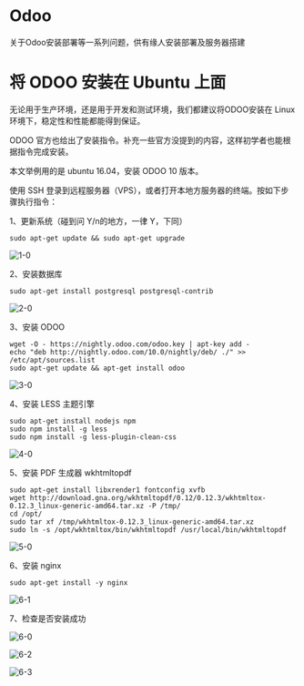 # Odoo
关于Odoo安装部署等一系列问题，供有缘人安装部署及服务器搭建
# 将 ODOO 安装在 Ubuntu 上面

无论用于生产环境，还是用于开发和测试环境，我们都建议将ODOO安装在 Linux 环境下，稳定性和性能都能得到保证。

ODOO 官方也给出了安装指令。补充一些官方没提到的内容，这样初学者也能根据指令完成安装。

本文举例用的是 ubuntu 16.04，安装 ODOO 10 版本。

使用 SSH 登录到远程服务器（VPS），或者打开本地方服务器的终端。按如下步骤执行指令：

1、更新系统（碰到问 Y/n的地方，一律 Y，下同）

```
sudo apt-get update && sudo apt-get upgrade
```

![1-0](http://zhflash.com/wp-content/uploads/2016/10/1-0.png)

2、安装数据库

```
sudo apt-get install postgresql postgresql-contrib
```

![2-0](http://zhflash.com/wp-content/uploads/2016/10/2-0.png)

3、安装 ODOO

```
wget -O - https://nightly.odoo.com/odoo.key | apt-key add -
echo "deb http://nightly.odoo.com/10.0/nightly/deb/ ./" >> /etc/apt/sources.list
sudo apt-get update && apt-get install odoo
```

![3-0](http://zhflash.com/wp-content/uploads/2016/10/3-0.png)

4、安装 LESS 主题引擎

```
sudo apt-get install nodejs npm
sudo npm install -g less
sudo npm install -g less-plugin-clean-css
```

![4-0](http://zhflash.com/wp-content/uploads/2016/10/4-0.png)

5、安装 PDF 生成器 wkhtmltopdf

```
sudo apt-get install libxrender1 fontconfig xvfb
wget http://download.gna.org/wkhtmltopdf/0.12/0.12.3/wkhtmltox-0.12.3_linux-generic-amd64.tar.xz -P /tmp/
cd /opt/
sudo tar xf /tmp/wkhtmltox-0.12.3_linux-generic-amd64.tar.xz
sudo ln -s /opt/wkhtmltox/bin/wkhtmltopdf /usr/local/bin/wkhtmltopdf
```

![5-0](http://zhflash.com/wp-content/uploads/2016/10/5-0.png)

6、安装 nginx

```
sudo apt-get install -y nginx
```

![6-1](http://zhflash.com/wp-content/uploads/2016/10/6-1.png)

7、检查是否安装成功

![6-0](http://zhflash.com/wp-content/uploads/2016/10/6-0.png)

![6-2](http://zhflash.com/wp-content/uploads/2016/10/6-2.png)

![6-3](http://zhflash.com/wp-content/uploads/2016/10/6-3.png)
